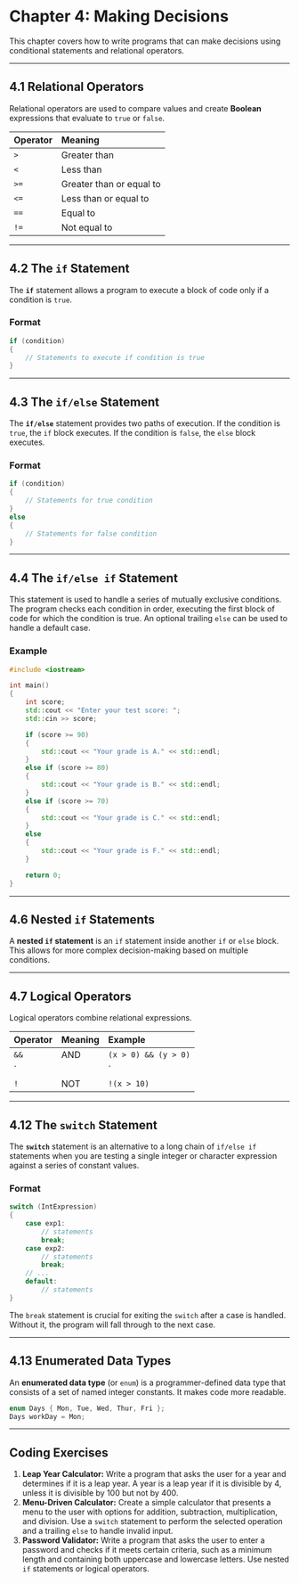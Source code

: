 
# Chapter 4: Making Decisions

This chapter covers how to write programs that can make decisions using conditional statements and relational operators.

-----

## 4.1 Relational Operators

Relational operators are used to compare values and create **Boolean** expressions that evaluate to `true` or `false`.

| **Operator** | **Meaning**              |
|:-------------|:-------------------------|
| `>`          | Greater than             |
| `<`          | Less than                |
| `>=`         | Greater than or equal to |
| `<=`         | Less than or equal to    |
| `==`         | Equal to                 |
| `!=`         | Not equal to             |

-----

## 4.2 The `if` Statement

The **`if`** statement allows a program to execute a block of code only if a condition is `true`.

### Format

```cpp
if (condition)
{
    // Statements to execute if condition is true
}
```

-----

## 4.3 The `if/else` Statement

The **`if/else`** statement provides two paths of execution. If the condition is `true`, the `if` block executes. If the
condition is `false`, the `else` block executes.

### Format

```cpp
if (condition)
{
    // Statements for true condition
}
else
{
    // Statements for false condition
}
```

-----

## 4.4 The `if/else if` Statement

This statement is used to handle a series of mutually exclusive conditions. The program checks each condition in order,
executing the first block of code for which the condition is true. An optional trailing `else` can be used to handle a
default case.

### Example

```cpp
#include <iostream>

int main()
{
    int score;
    std::cout << "Enter your test score: ";
    std::cin >> score;

    if (score >= 90)
    {
        std::cout << "Your grade is A." << std::endl;
    }
    else if (score >= 80)
    {
        std::cout << "Your grade is B." << std::endl;
    }
    else if (score >= 70)
    {
        std::cout << "Your grade is C." << std::endl;
    }
    else
    {
        std::cout << "Your grade is F." << std::endl;
    }

    return 0;
}
```

-----

## 4.6 Nested `if` Statements

A **nested `if` statement** is an `if` statement inside another `if` or `else` block. This allows for more complex
decision-making based on multiple conditions.

-----

## 4.7 Logical Operators

Logical operators combine relational expressions.

| **Operator** | **Meaning** | **Example**          |
|:-------------|:------------|:---------------------|
| `&&`         | AND         | `(x > 0) && (y > 0)` |
| `            |             | `                    | OR | `(x > 0) || (y > 0)` |
| `!`          | NOT         | `!(x > 10)`          |

-----

## 4.12 The `switch` Statement

The **`switch`** statement is an alternative to a long chain of `if/else if` statements when you are testing a single
integer or character expression against a series of constant values.

### Format

```cpp
switch (IntExpression)
{
    case exp1:
        // statements
        break;
    case exp2:
        // statements
        break;
    // ...
    default:
        // statements
}
```

The `break` statement is crucial for exiting the `switch` after a case is handled. Without it, the program will fall
through to the next case.

-----

## 4.13 Enumerated Data Types

An **enumerated data type** (or `enum`) is a programmer-defined data type that consists of a set of named integer
constants. It makes code more readable.

```cpp
enum Days { Mon, Tue, Wed, Thur, Fri };
Days workDay = Mon;
```

-----

## Coding Exercises

1. **Leap Year Calculator:** Write a program that asks the user for a year and determines if it is a leap year. A year
   is a leap year if it is divisible by 4, unless it is divisible by 100 but not by 400.
2. **Menu-Driven Calculator:** Create a simple calculator that presents a menu to the user with options for addition,
   subtraction, multiplication, and division. Use a `switch` statement to perform the selected operation and a trailing
   `else` to handle invalid input.
3. **Password Validator:** Write a program that asks the user to enter a password and checks if it meets certain
   criteria, such as a minimum length and containing both uppercase and lowercase letters. Use nested `if` statements or
   logical operators.